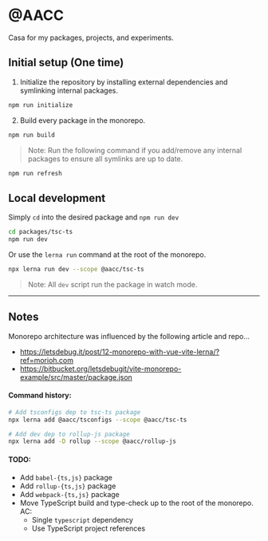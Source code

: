 # @AACC

Casa for my packages, projects, and experiments.

## Initial setup (One time)

1. Initialize the repository by installing external dependencies and symlinking internal packages.

```sh
npm run initialize
```

2. Build every package in the monorepo.

```sh
npm run build
```

> Note: Run the following command if you add/remove any internal packages to ensure all symlinks are up to date.

```sh
npm run refresh
```

## Local development

Simply `cd` into the desired package and `npm run dev`

```sh
cd packages/tsc-ts
npm run dev
```

Or use the `lerna run` command at the root of the monorepo.

```sh
npx lerna run dev --scope @aacc/tsc-ts
```

> Note: All `dev` script run the package in watch mode.

---

## Notes

Monorepo architecture was influenced by the following article and repo...

- https://letsdebug.it/post/12-monorepo-with-vue-vite-lerna/?ref=morioh.com
- https://bitbucket.org/letsdebugit/vite-monorepo-example/src/master/package.json

#### Command history:

```sh
# Add tsconfigs dep to tsc-ts package
npx lerna add @aacc/tsconfigs --scope @aacc/tsc-ts

# Add dev dep to rollup-js package
npx lerna add -D rollup --scope @aacc/rollup-js
```

#### TODO:

- Add `babel-{ts,js}` package
- Add `rollup-{ts,js}` package
- Add `webpack-{ts,js}` package
- Move TypeScript build and type-check up to the root of the monorepo. AC:
  - Single `typescript` dependency
  - Use TypeScript project references
